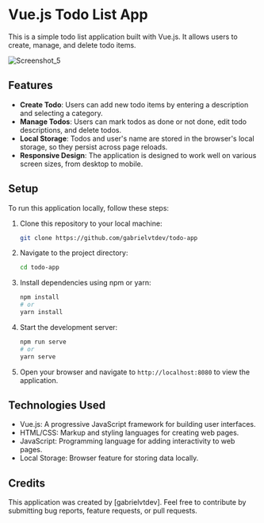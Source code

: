 # Vue.js Todo List App

This is a simple todo list application built with Vue.js. It allows users to create, manage, and delete todo items.

![Screenshot_5](https://github.com/gabrielvtdev/todo-app/assets/100651934/be97180a-7ea9-48a9-85da-2151ed37bb2e)

## Features

- **Create Todo**: Users can add new todo items by entering a description and selecting a category.
- **Manage Todos**: Users can mark todos as done or not done, edit todo descriptions, and delete todos.
- **Local Storage**: Todos and user's name are stored in the browser's local storage, so they persist across page reloads.
- **Responsive Design**: The application is designed to work well on various screen sizes, from desktop to mobile.

## Setup

To run this application locally, follow these steps:

1. Clone this repository to your local machine:

   ```bash
   git clone https://github.com/gabrielvtdev/todo-app
   ```

2. Navigate to the project directory:

   ```bash
   cd todo-app
   ```

3. Install dependencies using npm or yarn:

   ```bash
   npm install
   # or
   yarn install
   ```

4. Start the development server:

   ```bash
   npm run serve
   # or
   yarn serve
   ```

5. Open your browser and navigate to `http://localhost:8080` to view the application.

## Technologies Used

- Vue.js: A progressive JavaScript framework for building user interfaces.
- HTML/CSS: Markup and styling languages for creating web pages.
- JavaScript: Programming language for adding interactivity to web pages.
- Local Storage: Browser feature for storing data locally.

## Credits

This application was created by [gabrielvtdev]. Feel free to contribute by submitting bug reports, feature requests, or pull requests.
